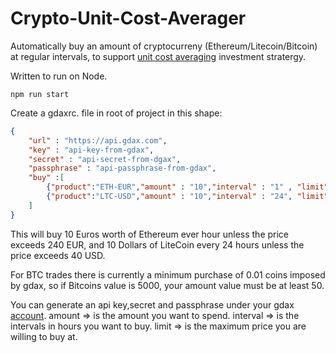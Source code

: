 # Crypto-Unit-Cost-Averager

Automatically buy an amount of cryptocurreny (Ethereum/Litecoin/Bitcoin) at regular intervals, to support [unit cost averaging](https://en.wikipedia.org/wiki/Dollar_cost_averaging) investment stratergy.


Written to run on Node.

`npm run start`

Create a gdaxrc. file in root of project in this shape:
~~~json
{
    "url" : "https://api.gdax.com",
    "key" : "api-key-from-gdax",
    "secret" : "api-secret-from-dgax",
    "passphrase" : "api-passphrase-from-gdax",
    "buy" :[
        {"product":"ETH-EUR","amount" : "10","interval" : "1" , "limit":240},
        {"product":"LTC-USD","amount" : "10","interval" : "24", "limit": 40}
    ]
}
~~~
This will buy 10 Euros worth of Ethereum ever hour unless the price exceeds 240 EUR, and 10 Dollars of LiteCoin every 24 hours unless the price exceeds 40 USD.

For BTC trades there is currently a minimum purchase of 0.01 coins imposed by gdax, so if Bitcoins value is 5000, your amount value must be at least 50.

You can generate an api key,secret and passphrase under your gdax [account](https://www.gdax.com/settings/api).
amount => is the amount you want to spend.
interval => is the intervals in hours you want to buy.
limit => is the maximum price you are willing to buy at.


